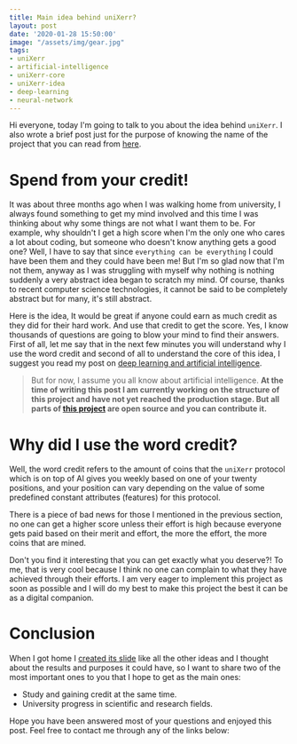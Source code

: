 ```yaml
---
title: Main idea behind uniXerr?
layout: post
date: '2020-01-28 15:50:00'
image: "/assets/img/gear.jpg"
tags:
- uniXerr
- artificial-intelligence
- uniXerr-core
- uniXerr-idea
- deep-learning
- neural-network
---
```


Hi everyone, today I'm going to talk to you about the idea behind `uniXerr`.
I also wrote a brief post just for the purpose of knowing the name of the project that you can read from [here](https://blog.unixerr.com/2020/01/02/what-is-uniXerr/). 

# Spend from your credit!
It was about three months ago when I was walking home from university, I always found something to get my mind involved and this time I was thinking about why some things are not what I want them to be.
For example, why shouldn't I get a high score when I'm the only one who cares a lot about coding, but someone who doesn't know anything gets a good one? Well, I have to say that since `everything can be everything` I could have been them and they could have been me!
But I'm so glad now that I'm not them, anyway as I was struggling with myself why nothing is nothing suddenly a very abstract idea began to scratch my mind. Of course, thanks to recent computer science technologies, it cannot be said to be completely abstract but for many, it's still abstract.

Here is the idea, It would be great if anyone could earn as much credit as they did for their hard work.
And use that credit to get the score. Yes, I know thousands of questions are going to blow your mind to find their answers.
First of all, let me say that in the next few minutes you will understand why I use the word credit and second of all 
to understand the core of this idea, I suggest you read my post on [deep learning and artificial intelligence](https://blog.unixerr.com/2020/01/28/a-venturesome-journey-into-the-deep-learning/).


> But for now, I assume you all know about artificial intelligence.
> **At the time of writing this post I am currently working on the structure of this project and have not yet reached the production stage. But all parts of [this project](https://github.com/wildonion/uniXerr) are open source and you can contribute it.**

# Why did I use the word credit?
Well, the word credit refers to the amount of coins that the `uniXerr` protocol which is on top of AI gives you weekly based on one of your twenty positions, and your position can vary depending on the value of some predefined constant attributes (features) for this protocol.

There is a piece of bad news for those I mentioned in the previous section, no one can get a higher score unless their effort is high because everyone gets paid based on their merit and effort, the more the effort, the more coins that are mined.

Don't you find it interesting that you can get exactly what you deserve?!
To me, that is very cool because I think no one can complain to what they have achieved through their efforts.
I am very eager to implement this project as soon as possible and I will do my best to make this project the best it can be as a digital companion.

# Conclusion
When I got home I [created its slide](https://docs.google.com/presentation/d/1GK3pkiIfIzD472j6eXYRZ59xo9yky3sYgX-_MpS9TX8/edit#slide=id.gc6f919934_0_0) like all the other ideas and I thought about the results and purposes it could have, so I want to share two of the most important ones to you that I hope to get as the main ones:

* Study and gaining credit at the same time.
* University progress in scientific and research fields.

Hope you have been answered most of your questions and enjoyed this post.
Feel free to contact me through any of the links below: